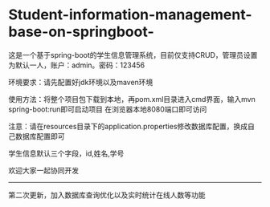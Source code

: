 # Student-information-management-base-on-springboot-

<p>这是一个基于spring-boot的学生信息管理系统，目前仅支持CRUD，管理员设置为默认一人，账户：admin。密码：123456</p>

<p>环境要求：请先配置好jdk环境以及maven环境</p>

<p>使用方法：将整个项目包下载到本地，再pom.xml目录进入cmd界面，输入mvn spring-boot:run即可启动项目
         在浏览器本地8080端口即可访问</p>

<p>注意：请在resources目录下的application.properties修改数据库配置，换成自己数据库配置即可</p>

<p>学生信息默认三个字段，id,姓名,学号</p>

<p>欢迎大家一起协同开发</p>

-----------------------------------------------------------------------------------------------------------------------------------------------------

第二次更新，加入数据库查询优化以及实时统计在线人数等功能